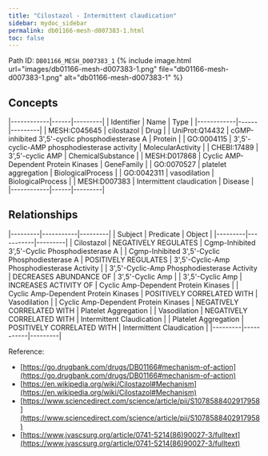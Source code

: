 ```yaml
---
title: "Cilostazol - Intermittent claudication"
sidebar: mydoc_sidebar
permalink: db01166-mesh-d007383-1.html
toc: false 
---
```



Path ID: `DB01166_MESH_D007383_1`
{% include image.html url="images/db01166-mesh-d007383-1.png" file="db01166-mesh-d007383-1.png" alt="db01166-mesh-d007383-1" %}

## Concepts

|------------|------|---------|
| Identifier | Name | Type    |
|------------|------|---------|
| MESH:C045645 | cilostazol | Drug |
| UniProt:Q14432 | cGMP-inhibited 3',5'-cyclic phosphodiesterase A | Protein |
| GO:0004115 | 3',5'-cyclic-AMP phosphodiesterase activity | MolecularActivity |
| CHEBI:17489 | 3',5'-cyclic AMP | ChemicalSubstance |
| MESH:D017868 | Cyclic AMP-Dependent Protein Kinases | GeneFamily |
| GO:0070527 | platelet aggregation | BiologicalProcess |
| GO:0042311 | vasodilation | BiologicalProcess |
| MESH:D007383 | Intermittent claudication | Disease |
|------------|------|---------|

## Relationships

|---------|-----------|---------|
| Subject | Predicate | Object  |
|---------|-----------|---------|
| Cilostazol | NEGATIVELY REGULATES | Cgmp-Inhibited 3',5'-Cyclic Phosphodiesterase A |
| Cgmp-Inhibited 3',5'-Cyclic Phosphodiesterase A | POSITIVELY REGULATES | 3',5'-Cyclic-Amp Phosphodiesterase Activity |
| 3',5'-Cyclic-Amp Phosphodiesterase Activity | DECREASES ABUNDANCE OF | 3',5'-Cyclic Amp |
| 3',5'-Cyclic Amp | INCREASES ACTIVITY OF | Cyclic Amp-Dependent Protein Kinases |
| Cyclic Amp-Dependent Protein Kinases | POSITIVELY CORRELATED WITH | Vasodilation |
| Cyclic Amp-Dependent Protein Kinases | NEGATIVELY CORRELATED WITH | Platelet Aggregation |
| Vasodilation | NEGATIVELY CORRELATED WITH | Intermittent Claudication |
| Platelet Aggregation | POSITIVELY CORRELATED WITH | Intermittent Claudication |
|---------|-----------|---------|

Reference: 
  - [https://go.drugbank.com/drugs/DB01166#mechanism-of-action](https://go.drugbank.com/drugs/DB01166#mechanism-of-action)
  - [https://en.wikipedia.org/wiki/Cilostazol#Mechanism](https://en.wikipedia.org/wiki/Cilostazol#Mechanism)
  - [https://www.sciencedirect.com/science/article/pii/S1078588402917958](https://www.sciencedirect.com/science/article/pii/S1078588402917958)
  - [https://www.jvascsurg.org/article/0741-5214(86)90027-3/fulltext](https://www.jvascsurg.org/article/0741-5214(86)90027-3/fulltext)
